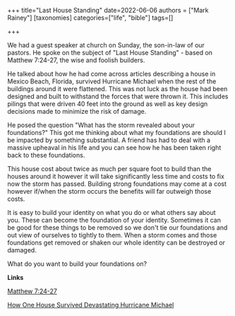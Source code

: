 +++
title="Last House Standing"
date=2022-06-06
authors = ["Mark Rainey"]
[taxonomies]
categories=["life", "bible"]
tags=[]

+++

We had a guest speaker at church on Sunday, the son-in-law of our pastors. He spoke on the subject of "Last House Standing" - based on Matthew 7:24-27, the wise and foolish builders.

<!-- more -->

He talked about how he had come across articles describing a house in Mexico Beach, Florida, survived Hurricane Michael when the rest of the buildings around it were flattened. This was not luck as the house had been designed and built to withstand the forces that were thrown it. This includes pilings that were driven 40 feet into the ground as well as key design decisions made to minimize the risk of damage.

He posed the question "What has the storm revealed about your foundations?" This got me thinking about what my foundations are should I be impacted by something substantial. A friend has had to deal with a massive upheaval in his life and you can see how he has been taken right back to these foundations.

This house cost about twice as much per square foot to build than the houses around it however it will take significantly less time and costs to fix now the storm has passed. Building strong foundations may come at a cost however if/when the storm occurs the benefits will far outweigh those costs.

It is easy to build your identity on what you do or what others say about you. These can become the foundation of your identity. Sometimes it can be good for these things to be removed so we don't tie our foundations and out view of ourselves to tightly to them. When a storm comes and those foundations get removed or shaken our whole identity can be destroyed or damaged.

What do you want to build your foundations on?

__Links__

[Matthew 7:24-27](https://www.biblegateway.com/passage/?search=Matthew%207%3A24-27&version=NIV)

[How One House Survived Devastating Hurricane Michael](https://architizer.com/blog/practice/details/one-house-survived-hurricane-michael/)

